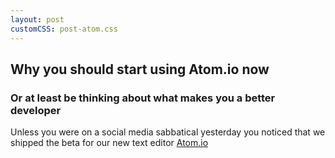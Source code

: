```yaml
---
layout: post
customCSS: post-atom.css
---
```


<div class="article-header">
	<span class="asset">
		<div class="art">
			<span class="screen"></span>
		</div>
	</span>
</div>

<article>
<h1>Why you should start using Atom.io now</h1>
<h3>Or at least be thinking about what makes you a better developer</h3>

<p>Unless you were on a social media sabbatical yesterday you noticed that we shipped the beta for our new text editor <a href="http://atom.io">Atom.io</a></p>

</article>
